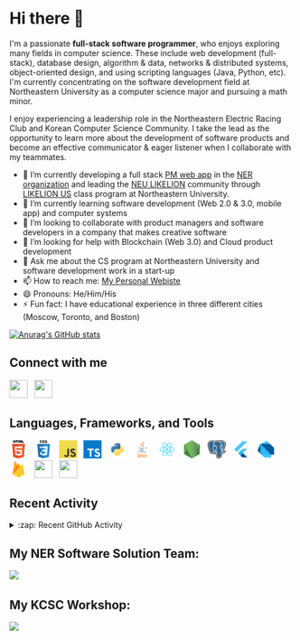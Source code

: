 # Hi there 👋


I'm a passionate **full-stack software programmer**, who enjoys exploring many fields in computer science. These include web development (full-stack), database design, algorithm & data, networks & distributed systems, object-oriented design, and using scripting languages (Java, Python, etc). I'm currently concentrating on the software development field at Northeastern University as a computer science major and pursuing a math minor. 

I enjoy experiencing a leadership role in the Northeastern Electric Racing Club and Korean Computer Science Community. I take the lead as the opportunity to learn more about the development of software products and become an effective communicator & eager listener when I collaborate with my teammates.

- 🔭 I’m currently developing a full stack [PM web app](https://finishlinebyner.com/) in the [NER organization](https://github.com/Northeastern-Electric-Racing/FinishLine) and leading the [NEU LIKELION](https://www.instagram.com/likelion_neu) community through [LIKELION US](https://us.likelion.net/) class program at Northeastern University.
- 🌱 I’m currently learning software development (Web 2.0 & 3.0, mobile app) and computer systems
- 👯 I’m looking to collaborate with product managers and software developers in a company that makes creative software
- 🤔 I’m looking for help with Blockchain (Web 3.0) and Cloud product development
- 💬 Ask me about the CS program at Northeastern University and software development work in a start-up
- 📫 How to reach me: [My Personal Webiste](https://callmejim.netlify.app/)
- 😄 Pronouns: He/Him/His
- ⚡ Fun fact: I have educational experience in three different cities (Moscow, Toronto, and Boston)

[![Anurag's GitHub stats](https://github-readme-stats-jimins-projects.vercel.app/api?username=callmejim1226&show_icons=true&theme=radical&hide=stars&show=reviews)](https://github.com/anuraghazra/github-readme-stats)

## Connect with me
[<img height="32" width="32" src="https://cdn.simpleicons.org/linkedin/#0A66C2" />](https://www.linkedin.com/in/jiminkim1226/) &nbsp;
[<img height="32" width="32" src="https://cdn.simpleicons.org/googleearth/#4285F4" />](https://callmejim.netlify.app/)

## Languages, Frameworks, and Tools
<img height="32" width="32" src="https://raw.githubusercontent.com/github/explore/80688e429a7d4ef2fca1e82350fe8e3517d3494d/topics/html/html.png" /> &nbsp;
<img height="32" width="32" src="https://raw.githubusercontent.com/github/explore/80688e429a7d4ef2fca1e82350fe8e3517d3494d/topics/css/css.png" /> &nbsp;
<img height="32" width="32" src="https://raw.githubusercontent.com/github/explore/80688e429a7d4ef2fca1e82350fe8e3517d3494d/topics/javascript/javascript.png" /> &nbsp;
<img height="32" width="32" src="https://raw.githubusercontent.com/github/explore/80688e429a7d4ef2fca1e82350fe8e3517d3494d/topics/typescript/typescript.png" /> &nbsp;
<img height="32" width="32" src="https://raw.githubusercontent.com/github/explore/80688e429a7d4ef2fca1e82350fe8e3517d3494d/topics/python/python.png" /> &nbsp;
<img height="32" width="32" src="https://raw.githubusercontent.com/github/explore/5b3600551e122a3277c2c5368af2ad5725ffa9a1/topics/java/java.png" /> &nbsp;
<img height="32" width="32" src="https://raw.githubusercontent.com/github/explore/80688e429a7d4ef2fca1e82350fe8e3517d3494d/topics/react/react.png" /> &nbsp;
<img height="32" width="32" src="https://raw.githubusercontent.com/github/explore/80688e429a7d4ef2fca1e82350fe8e3517d3494d/topics/nodejs/nodejs.png" /> &nbsp;
<img height="32" width="32" src="https://raw.githubusercontent.com/github/explore/80688e429a7d4ef2fca1e82350fe8e3517d3494d/topics/postgresql/postgresql.png" /> &nbsp;
<img height="32" width="32" src="https://raw.githubusercontent.com/github/explore/80688e429a7d4ef2fca1e82350fe8e3517d3494d/topics/flutter/flutter.png" /> &nbsp;
<img height="32" width="32" src="https://raw.githubusercontent.com/github/explore/80688e429a7d4ef2fca1e82350fe8e3517d3494d/topics/dart/dart.png" /> &nbsp;
<img height="32" width="32" src="https://raw.githubusercontent.com/github/explore/80688e429a7d4ef2fca1e82350fe8e3517d3494d/topics/firebase/firebase.png" /> &nbsp;
<img height="32" width="32" src="https://cdn.simpleicons.org/git/#F05032" /> &nbsp;
<img height="32" width="32" src="https://cdn.simpleicons.org/github/white" /> &nbsp;

## Recent Activity
<Details>
  <summary>:zap: Recent GitHub Activity</summary>
  <!--START_SECTION:activity-->
1. ❗ Opened issue [#2292](https://github.com/Northeastern-Electric-Racing/FinishLine/issues/2292) in [Northeastern-Electric-Racing/FinishLine](https://github.com/Northeastern-Electric-Racing/FinishLine)
  <!--END_SECTION:activity-->
</Details>

## My NER Software Solution Team:
<img src="https://github.com/callmejim1226/callmejim1226/assets/91857946/8d9d7126-49c6-4cb7-9404-01742817ecc0" width="600">


## My KCSC Workshop:
<img src="https://github.com/callmejim1226/callmejim1226/assets/91857946/7eccf5af-3d67-4922-b7f6-0189a18692eb" width="600">


